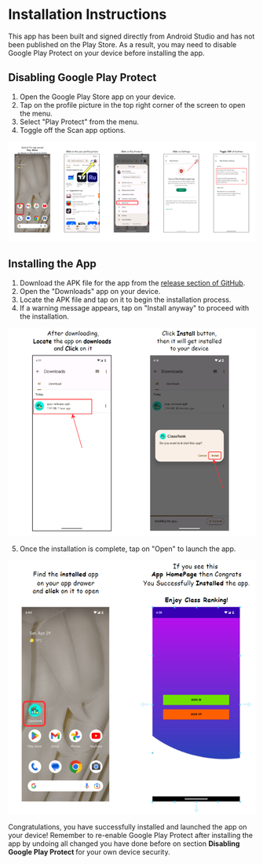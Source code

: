 # Installation Instructions

This app has been built and signed directly from Android Studio and has not been published on the Play Store. As a result, you may need to disable Google Play Protect on your device before installing the app.

## Disabling Google Play Protect

1. Open the Google Play Store app on your device.
2. Tap on the profile picture in the top right corner of the screen to open the menu.
3. Select "Play Protect" from the menu.
4. Toggle off the Scan app options.


![Disabling Play Protect](/demo_1.png)

## Installing the App

1. Download the APK file for the app from the [release section of GitHub](https://github.com/saykhar7/ClassRank/releases/tag/AppBuilds).
2. Open the "Downloads" app on your device.
3. Locate the APK file and tap on it to begin the installation process.
4. If a warning message appears, tap on "Install anyway" to proceed with the installation.

![Installing the App](/demo_2.png)

5. Once the installation is complete, tap on "Open" to launch the app.

![Launching the App](/demo_3.png)

Congratulations, you have successfully installed and launched the app on your device! Remember to re-enable Google Play Protect after installing the app by undoing all changed you have done before on section <b>Disabling Google Play Protect </b> for your own device security.